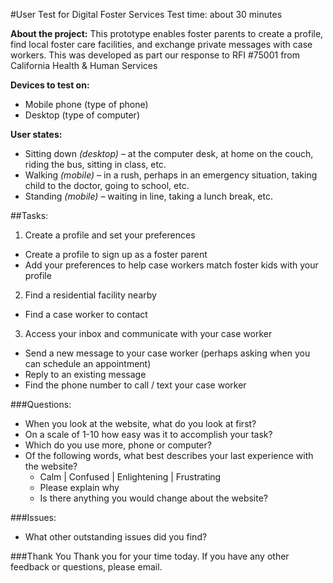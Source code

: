 #User Test for Digital Foster Services
Test time: about 30 minutes

**About the project:**
This prototype enables foster parents to create a profile, find local foster care facilities, and exchange private messages with case workers. This was developed as part our response to RFI #75001 from California Health & Human Services 

**Devices to test on:**
- Mobile phone (type of phone)
- Desktop (type of computer)

**User states:**
- Sitting down <em>(desktop)</em> – at the computer desk, at home on the couch, riding the bus, sitting in class, etc.
- Walking <em>(mobile)</em> – in a rush, perhaps in an emergency situation, taking child to the doctor, going to school, etc.
- Standing <em>(mobile)</em> – waiting in line, taking a lunch break, etc.

##Tasks:
1. Create a profile and set your preferences
  - Create a profile to sign up as a foster parent
  - Add your preferences to help case workers match foster kids with your profile
2.	Find a residential facility nearby	
  - Find a case worker to contact
3.	Access your inbox and communicate with your case worker
  - Send a new message to your case worker (perhaps asking when you can schedule an appointment)
  - Reply to an existing message
  - Find the phone number to call  / text your case worker

###Questions:
- When you look at the website, what do you look at first?
- On a scale of 1-10 how easy was it to accomplish your task?
- Which do you use more, phone or computer?
- Of the following words, what best describes your last experience with the website?
    - Calm  |  Confused  |  Enlightening  |  Frustrating
    - Please explain why
    - Is there anything you would change about the website?

###Issues:
- What other outstanding issues did you find?

###Thank You
Thank you for your time today. If you have any other feedback or questions, please email.
